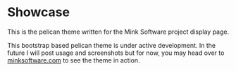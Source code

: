 # Showcase

This is the pelican theme written for the Mink Software project display page. 

This bootstrap based pelican theme is under active development. In the future I will post usage and screenshots but for now, you may head over to [minksoftware.com](http://minksoftware.com) to see the theme in action.
